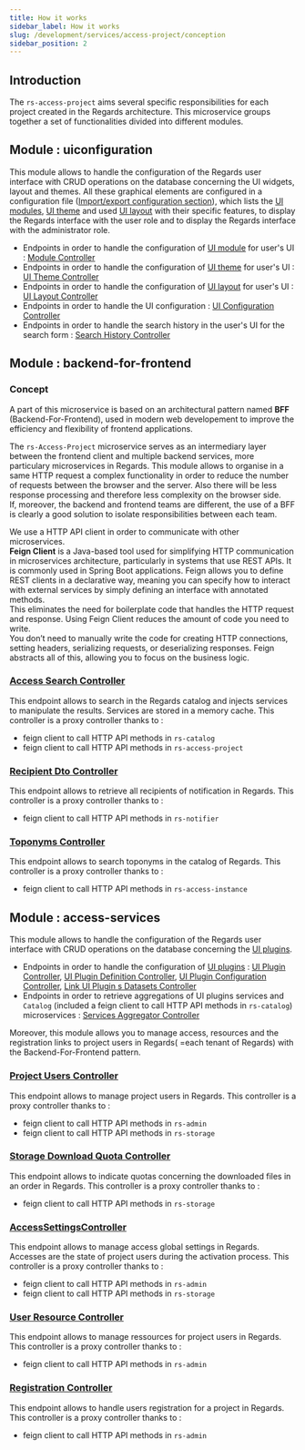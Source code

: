 ```yaml
---
title: How it works
sidebar_label: How it works
slug: /development/services/access-project/conception
sidebar_position: 2
---
```


## Introduction

The `rs-access-project` aims several specific responsibilities for each project created in the Regards architecture.
This microservice groups together a set of functionalities divided into different modules.

## Module : uiconfiguration

This module allows to handle the configuration of the Regards user interface with CRUD operations on the database
concerning the UI widgets, layout and themes. All these graphical elements are configured in a configuration
file ([Import/export configuration section](configuration/import-export.md)),
which lists the [UI modules](../../frontend/modules/dynamic-modules.md), [UI theme](../../frontend/components/theme.md)
and used [UI layout](../../frontend/layout-configuration.md) with their specific features, to display the Regards
interface with
the user role and to display the Regards interface with the administrator role.

* Endpoints in order to handle the configuration
  of [UI module](../../frontend/modules/dynamic-modules.md) for user's
  UI : [Module Controller](api-guides/rest/api-swagger.mdx#tag/module-controller)
* Endpoints in order to handle the configuration
  of [UI theme](../../frontend/components/theme.md) for user's
  UI : [UI Theme Controller](api-guides/rest/api-swagger.mdx#tag/theme-controller)
* Endpoints in order to handle the configuration
  of [UI layout](../../frontend/layout-configuration.md) for user's
  UI : [UI Layout Controller](api-guides/rest/api-swagger.mdx#tag/ui-layout-controller)
* Endpoints in order to handle the UI
  configuration : [UI Configuration Controller](api-guides/rest/api-swagger.mdx#tag/ui-layout-controller)
* Endpoints in order to handle the search history in the user's
  UI for the search form : [Search History Controller](api-guides/rest/api-swagger.mdx#tag/search-history-controller)

## Module : backend-for-frontend

### Concept

A part of this microservice is based on an architectural pattern named **BFF** (Backend-For-Frontend), used in modern
web developement to improve the efficiency and flexibility of frontend applications.

The `rs-Access-Project` microservice serves as an
intermediary layer between the frontend client and multiple backend services, more particulary microservices in Regards.
This module allows to organise in a same HTTP request a complex functionality in order to reduce the number of requests
between the browser and the server. Also there will be less response processing and therefore less complexity on the
browser side.  
If, moreover, the backend and frontend teams are different, the use of a BFF is clearly a good solution to isolate
responsibilities between each team.

We use a HTTP API client in order to communicate with other microservices.  
**Feign Client** is a Java-based tool used for simplifying HTTP communication in microservices architecture,
particularly in systems that use REST APIs. It is commonly used in Spring Boot applications.
Feign allows you to define REST clients in a declarative way, meaning you can specify how to interact with external
services by simply defining an interface with annotated methods.  
This eliminates the need for boilerplate code that handles the HTTP request and response.
Using Feign Client reduces the amount of code you need to write.  
You don’t need to manually write the code for creating HTTP connections, setting headers, serializing requests, or
deserializing responses. Feign abstracts all of this, allowing you to focus on the business logic.

### [Access Search Controller](./api-guides/rest/api-swagger.mdx#tag/access-search-controller)

This endpoint allows to search in the Regards catalog and injects services to manipulate the results. Services are
stored in a
memory
cache. This controller is a proxy controller thanks to :

* feign client to call HTTP API methods in `rs-catalog`
* feign client to call HTTP API methods in `rs-access-project`

### [Recipient Dto Controller](./api-guides/rest/api-swagger.mdx#tag/recipient-dto-controller)

This endpoint allows to retrieve all recipients of notification in Regards. This controller is a proxy controller thanks
to :

* feign client to call HTTP API methods in `rs-notifier`

### [Toponyms Controller](./api-guides/rest/api-swagger.mdx#tag/toponyms-controller)

This endpoint allows to search toponyms in the catalog of Regards. This controller is a proxy controller thanks to :

* feign client to call HTTP API methods in `rs-access-instance`

## Module : access-services

This module allows to handle the configuration of the Regards user interface with CRUD operations on the database
concerning the [UI plugins](../../frontend/plugins/plugins.md).

* Endpoints in order to handle the configuration
  of [UI plugins](../../frontend/plugins/plugins.md) : [UI Plugin Controller](api-guides/rest/api-swagger.mdx#tag/ui-plugin-service-controller),
  [UI Plugin Definition Controller](api-guides/rest/api-swagger.mdx#tag/ui-plugin-definition-controller), [UI Plugin Configuration Controller](./api-guides/rest/api-swagger.mdx#tag/ui-plugin-configuration-controller),
  [Link UI Plugin s Datasets Controller](api-guides/rest/api-swagger.mdx#tag/link-ui-plugins-datasets-controller)
* Endpoints in order to retrieve aggregations of UI plugins services and `Catalog` (included a feign client to call HTTP
  API methods in `rs-catalog`)
  microservices : [Services Aggregator Controller](api-guides/rest/api-swagger.mdx#tag/services-aggregator-controller)

Moreover, this module allows you to manage access, resources and the registration links to project users in Regards(
=each tenant of Regards) with the Backend-For-Frontend pattern.

### [Project Users Controller](./api-guides/rest/api-swagger.mdx#tag/project-users-controller)

This endpoint allows to manage project users in Regards. This controller is a proxy controller thanks to :

* feign client to call HTTP API methods in `rs-admin`
* feign client to call HTTP API methods in `rs-storage`

### [Storage Download Quota Controller](./api-guides/rest/api-swagger.mdx#tag/storage-download-quota-controller)

This endpoint allows to indicate quotas concerning the downloaded files in an order in Regards. This controller is a
proxy
controller thanks to :

* feign client to call HTTP API methods in `rs-storage`

### [AccessSettingsController](./api-guides/rest/api-swagger.mdx#tag/access-settings-controller)

This endpoint allows to manage access global settings in Regards. Accesses are the state of project users during the
activation process. This controller is a proxy controller thanks to :

* feign client to call HTTP API methods in `rs-admin`
* feign client to call HTTP API methods in `rs-storage`

### [User Resource Controller](./api-guides/rest/api-swagger.mdx#tag/user-resource-controller)

This endpoint allows to manage ressources for project users in Regards. This controller is a proxy controller thanks
to :

* feign client to call HTTP API methods in `rs-admin`

### [Registration Controller](./api-guides/rest/api-swagger.mdx#tag/registration-controller)

This endpoint allows to handle users registration for a project in Regards. This controller is a proxy controller thanks
to :

* feign client to call HTTP API methods in `rs-admin`